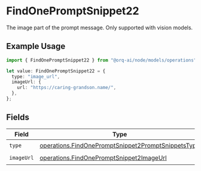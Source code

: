 # FindOnePromptSnippet22

The image part of the prompt message. Only supported with vision models.

## Example Usage

```typescript
import { FindOnePromptSnippet22 } from "@orq-ai/node/models/operations";

let value: FindOnePromptSnippet22 = {
  type: "image_url",
  imageUrl: {
    url: "https://caring-grandson.name/",
  },
};
```

## Fields

| Field                                                                                                                    | Type                                                                                                                     | Required                                                                                                                 | Description                                                                                                              |
| ------------------------------------------------------------------------------------------------------------------------ | ------------------------------------------------------------------------------------------------------------------------ | ------------------------------------------------------------------------------------------------------------------------ | ------------------------------------------------------------------------------------------------------------------------ |
| `type`                                                                                                                   | [operations.FindOnePromptSnippet2PromptSnippetsType](../../models/operations/findonepromptsnippet2promptsnippetstype.md) | :heavy_check_mark:                                                                                                       | N/A                                                                                                                      |
| `imageUrl`                                                                                                               | [operations.FindOnePromptSnippet2ImageUrl](../../models/operations/findonepromptsnippet2imageurl.md)                     | :heavy_check_mark:                                                                                                       | N/A                                                                                                                      |